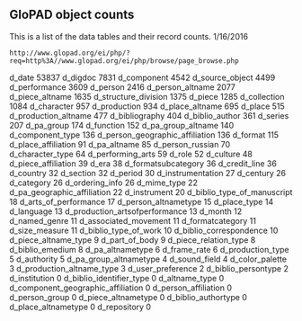 ## GloPAD object counts

This is a list of the data tables and their record counts.	1/16/2016

`http://www.glopad.org/ei/php/?req=http%3A//www.glopad.org/ei/php/browse/page_browse.php`

d_date	53837
d_digdoc	7831
d_component	4542
d_source_object	4499
d_performance	3609
d_person	2416
d_person_altname	2077
d_piece_altname	1635
d_structure_division	1375
d_piece	1285
d_collection	1084
d_character	957
d_production	934
d_place_altname	695
d_place	515
d_production_altname	477
d_bibliography	404
d_biblio_author	361
d_series	207
d_pa_group	174
d_function	152
d_pa_group_altname	140
d_component_type	136
d_person_geographic_affiliation	136
d_format	115
d_place_affiliation	91
d_pa_altname	85
d_person_russian	70
d_character_type	64
d_performing_arts	59
d_role	52
d_culture	48
d_piece_affiliation	39
d_era	38
d_formatsubcategory	36
d_credit_line	36
d_country	32
d_section	32
d_period	30
d_instrumentation	27
d_century	26
d_category	26
d_ordering_info	26
d_mime_type	22
d_pa_geographic_affiliation	22
d_instrument	20
d_biblio_type_of_manuscript	18
d_arts_of_performance	17
d_person_altnametype	15
d_place_type	14
d_language	13
d_production_artsofperformance	13
d_month	12
d_named_genre	11
d_associated_movement	11
d_formatcategory	11
d_size_measure	11
d_biblio_type_of_work	10
d_biblio_correspondence	10
d_piece_altname_type	9
d_part_of_body	9
d_piece_relation_type	8
d_biblio_emedium	8
d_pa_altnametype	6
d_frame_rate	6
d_production_type	5
d_authority	5
d_pa_group_altnametype	4
d_sound_field	4
d_color_palette	3
d_production_altname_type	3
d_user_preference	2
d_biblio_persontype	2
d_institution	0
d_biblio_identifier_type	0
d_altname_type	0
d_component_geographic_affiliation	0
d_person_affiliation	0
d_person_group	0
d_piece_altnametype	0
d_biblio_authortype	0
d_place_altnametype	0
d_repository	0

